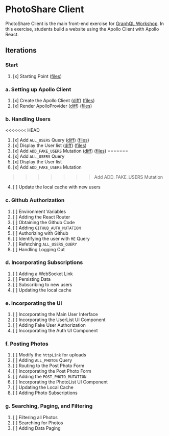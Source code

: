 PhotoShare Client
===============
PhotoShare Client is the main front-end  exercise for [GraphQL Workshop](https://www.graphqlworkshop.com). In this exercise, students build a website using the Apollo Client with Apollo React.

Iterations
---------------

### Start

1. [x] Starting Point ([files](https://github.com/graphqlworkshop/photo-share-client/tree/start))

### a. Setting up Apollo Client

1. [x] Create the Apollo Client ([diff](https://github.com/graphqlworkshop/photo-share-client/compare/start...step-a1)) ([files](https://github.com/graphqlworkshop/photo-share-client/tree/start))
2. [x] Render ApolloProvider ([diff](https://github.com/graphqlworkshop/photo-share-client/compare/step-a1...step-a2)) ([files](https://github.com/graphqlworkshop/photo-share-client/tree/step-a2))

### b. Handling Users

<<<<<<< HEAD
1. [x] Add `ALL_USERS` Query ([diff](https://github.com/graphqlworkshop/photo-share-client/compare/step-a2...step-b1)) ([files](https://github.com/graphqlworkshop/photo-share-client/tree/step-b1))
2. [x] Display the User list ([diff](https://github.com/graphqlworkshop/photo-share-client/compare/step-b1...step-b2)) ([files](https://github.com/graphqlworkshop/photo-share-client/tree/b2))
3. [x] Add `ADD_FAKE_USERS` Mutation ([diff](https://github.com/graphqlworkshop/photo-share-client/compare/step-b2...step-b3)) ([files](https://github.com/graphqlworkshop/photo-share-client/tree/step-b3))
=======
1. [x] Add `ALL_USERS` Query
2. [x] Display the User list
3. [x] Add `ADD_FAKE_USERS` Mutation
>>>>>>> Add ADD_FAKE_USERS Mutation
4. [ ] Update the local cache with new users

### c. Github Authorization

1. [ ] Environment Variables
2. [ ] Adding the React Router
3. [ ] Obtaining the Github Code
4. [ ] Adding `GITHUB_AUTH_MUTATION`
5. [ ] Authorizing with Github
6. [ ] Identifying the user with `ME` Query
7. [ ] Refetching `ALL_USERS_QUERY`
8. [ ] Handling Logging Out

### d. Incorporating Subscriptions

1. [ ] Adding a WebSocket Link
2. [ ] Persisting Data
3. [ ] Subscribing to new users
4. [ ] Updating the local cache

### e. Incorporating the UI

1. [ ] Incorporating the Main User Interface
2. [ ] Incorporating the UserList UI Component
3. [ ] Adding Fake User Authorization
4. [ ] Incorporating the Auth UI Component

### f. Posting Photos

1. [ ] Modify the `httpLink` for uploads
2. [ ] Adding `ALL_PHOTOS` Query
3. [ ] Routing to the Post Photo Form
4. [ ] Incorporating the Post Photo Form
5. [ ] Adding the `POST_PHOTO_MUTATION`
6. [ ] Incorporating the PhotoList UI Component
7. [ ] Updating the Local Cache
9. [ ] Adding Photo Subscriptions

### g. Searching, Paging, and Filtering

1. [ ] Filtering all Photos
2. [ ] Searching for Photos
3. [ ] Adding Data Paging
